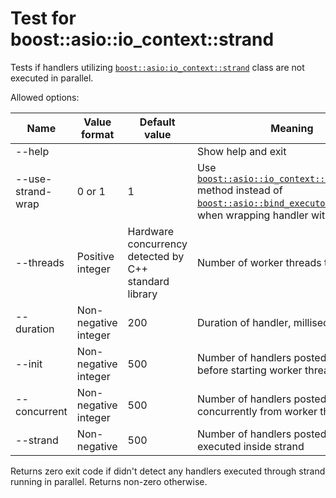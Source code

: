 # Test for boost::asio::io_context::strand

Tests if handlers utilizing
[`boost::asio:io_context::strand`](https://www.boost.org/doc/libs/1_74_0/doc/html/boost_asio/reference/io_context__strand.html)
class are not executed in parallel.

Allowed options:

| Name | Value format | Default value | Meaning |
|------|--------------|---------------|---------|
| --help | | | Show help and exit |
| --use-strand-wrap | 0 or 1 | 1 | Use [`boost::asio::io_context::strand::wrap`](https://www.boost.org/doc/libs/1_74_0/doc/html/boost_asio/reference/io_context__strand/wrap.html) method instead of [`boost::asio::bind_executor`](https://www.boost.org/doc/libs/1_74_0/doc/html/boost_asio/reference/io_context__strand/wrap.html) function when wrapping handler with strand |
| --threads | Positive integer | Hardware concurrency detected by C++ standard library | Number of worker threads to run |
| --duration | Non-negative integer | 200 | Duration of handler, milliseconds |
| --init | Non-negative integer | 500 | Number of handlers posted initially, before starting worker threads |
| --concurrent | Non-negative integer | 500 | Number of handlers posted concurrently from worker threads |
| --strand | Non-negative | 500 | Number of handlers posted from code executed inside strand |

Returns zero exit code if didn't detect any handlers executed through strand
running in parallel. Returns non-zero otherwise.
